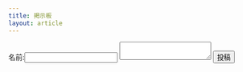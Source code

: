 ```yaml
---
title: 掲示板
layout: article
---
```


<div id="poster_block"></div>
<form action="https://www.yamaguchi.tech/cgi-bin/post_poster.cgi" method="post">
    <span class="text">名前:</span><input type="text" name="name">
    <textarea name="text"></textarea>
    <input type="submit" value="投稿">
</form>

<link rel="stylesheet" href="bbs.css">

<script>
function htmlesc(str) {
    return str.replace(/&/g, '&amp;')
    .replace(/</g, '&lt;')
    .replace(/>/g, '&gt;')
    .replace(/"/g, '&quot;')
    .replace(/'/g, '&#039;')
    .replace(/&lt;br&gt;/g, '<br>')
}

let r = new XMLHttpRequest
r.open("GET", "https://www.yamaguchi.tech/cgi-bin/get_poster.cgi")
r.send()
let posters
r.onload = function(e){
    let posters_csv = e.target.response
    posters = posters_csv.split(/\n/)
    posters = posters.filter(Boolean)
    posters = posters.map(function(e){
        return e.split(/\,\s?/)
    })
    let str = ""
    for(let i in posters){
        let e = new Era(posters[i][0])
        str += `
        <section>
            <span class="bbs_id">${i}</span>
            <span class="bbs_name">${posters[i][3]}</span>
            <time>${e.getWareki()}${e.getHours()}時${e.getMinutes()}分${e.getSeconds()}秒</time>
            <div class="poster">${htmlesc(posters[i][1])}</div>
        </section>`
    }
    poster_block.innerHTML = str
}
</script>